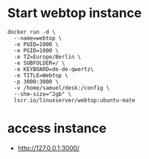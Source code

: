# Start webtop instance

```
docker run -d \
  --name=webtop \
  -e PUID=1000 \
  -e PGID=1000 \
  -e TZ=Europe/Berlin \
  -e SUBFOLDER=/ \
  -e KEYBOARD=de-de-qwertz\
  -e TITLE=Webtop \
  -p 3000:3000 \
  -v /home/samuel/desk:/config \
  --shm-size="2gb" \
  lscr.io/linuxserver/webtop:ubuntu-mate
```
# access instance
* http://127.0.0.1:3000/
